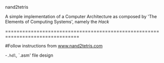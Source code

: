 nand2tetris

A simple implementation of a Computer Architecture as composed by 'The Elements of Computing Systems', namely the *Hack*

================================================================================

#Follow instructions from www.nand2tetris.com

-`.hdl`, `.asm' file design
